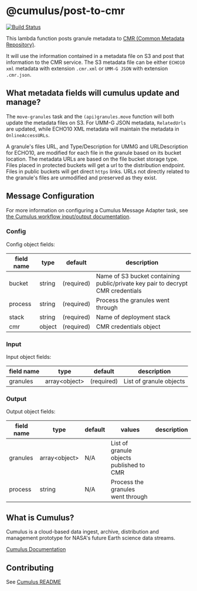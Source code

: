 # @cumulus/post-to-cmr

[![Build Status](https://travis-ci.org/nasa/cumulus.svg?branch=master)](https://travis-ci.org/nasa/cumulus)

This lambda function posts granule metadata to [CMR (Common Metadata Repository)](https://cmr.earthdata.nasa.gov/search/).

It will use the information contained in a metadata file on S3 and post that information to the CMR service.
The S3 metadata file can be either `ECHO10 xml` metadata with extension `.cmr.xml` or `UMM-G JSON` with extension `.cmr.json`.

## What metadata fields will cumulus update and manage?

The `move-granules` task and the `(api)granules.move` function will both update the metadata files on S3. For UMM-G JSON metadata, `RelatedUrls` are updated, while ECHO10 XML metadata will maintain the metadata in `OnlineAccessURLs`.

A granule's files URL, and Type/Description for UMMG and URLDescription for ECHO10, are modified for each file in the granule based on its bucket location. The metadata URLs are based on the file bucket storage type.  Files placed in protected buckets will get a url to the distribution endpoint. Files in public buckets will get direct `https` links. URLs not directly related to the granule's files are unmodified and preserved as they exist.

## Message Configuration

For more information on configuring a Cumulus Message Adapter task, see [the Cumulus workflow input/output documentation](https://nasa.github.io/cumulus/docs/workflows/input_output).

### Config

Config object fields:

| field name | type | default | description
| ---------- | ---- | ------- | -----------
| bucket | string | (required) | Name of S3 bucket containing public/private key pair to decrypt CMR credentials
| process | string | (required) | Process the granules went through
| stack | string | (required) | Name of deployment stack
| cmr | object | (required) | CMR credentials object

### Input

Input object fields:

| field name | type | default | description
| ---------- | ---- | ------- | -----------
| granules | array\<object\> | (required) | List of granule objects

### Output

Output object fields:

| field name | type | default | values | description
| ---------- | ---- | ------- | ------ | -----------
| granules | array\<object\> | N/A | List of granule objects published to CMR
| process | string | N/A | Process the granules went through


## What is Cumulus?

Cumulus is a cloud-based data ingest, archive, distribution and management prototype for NASA's future Earth science data streams.

[Cumulus Documentation](https://nasa.github.io/cumulus)

## Contributing

See [Cumulus README](https://github.com/nasa/cumulus/blob/master/README.md#installing-and-deploying)
